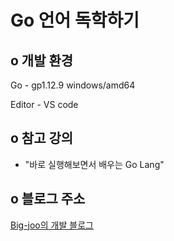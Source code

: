 # Go 언어 독학하기

## o 개발 환경  
Go - gp1.12.9 windows/amd64

Editor - VS code  

## o 참고 강의  
- "바로 실행해보면서 배우는 Go Lang"  

## o 블로그 주소  
[Big-joo의 개발 블로그](https://sungmin-joo.tistory.com/category/Computer_Language/GO)

